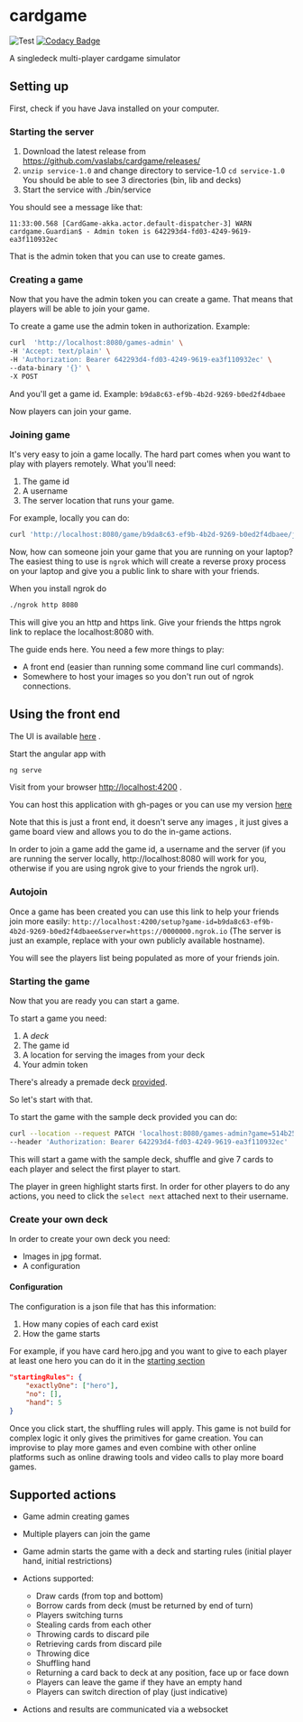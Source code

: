 
# cardgame

![Test](https://github.com/vaslabs/cardgame/workflows/Scala%20CI/badge.svg)
 [![Codacy Badge](https://api.codacy.com/project/badge/Grade/ab2e989546574b1abff42ab2e2f4f5b6)](https://app.codacy.com/manual/vaslabs/cardgame?utm_source=github.com&utm_medium=referral&utm_content=vaslabs/cardgame&utm_campaign=Badge_Grade_Dashboard)

A singledeck multi-player cardgame simulator


## Setting up

First, check if you have Java installed on your computer.

### Starting the server

1. Download the latest release from https://github.com/vaslabs/cardgame/releases/
2. `unzip service-1.0` and change directory to service-1.0 `cd service-1.0`
You should be able to see 3 directories (bin, lib and decks)
3. Start the service with ./bin/service

You should see a message like that:
```
11:33:00.568 [CardGame-akka.actor.default-dispatcher-3] WARN cardgame.Guardian$ - Admin token is 642293d4-fd03-4249-9619-ea3f110932ec
```

That is the admin token that you can use to create games.

### Creating a game
Now that you have the admin token you can create a game. That means that players will be able to join your game.

To create a game use the admin token in authorization. Example:

```bash
curl  'http://localhost:8080/games-admin' \
-H 'Accept: text/plain' \
-H 'Authorization: Bearer 642293d4-fd03-4249-9619-ea3f110932ec' \
--data-binary '{}' \
-X POST
```
And you'll get a game id. Example:
`b9da8c63-ef9b-4b2d-9269-b0ed2f4dbaee`

Now players can join your game.


### Joining game

It's very easy to join a game locally. The hard part comes when you want to play with players remotely.
What you'll need:
1. The game id
2. A username
3. The server location that runs your game.

For example, locally you can do:

```bash
curl 'http://localhost:8080/game/b9da8c63-ef9b-4b2d-9269-b0ed2f4dbaee/join?username=vaslabs' --data-binary '{}'
```

Now, how can someone join your game that you are running on your laptop?
The easiest thing to use is `ngrok` which will create a reverse proxy process on your laptop and
give you a public link to share with your friends.

When you install ngrok do
```bash
./ngrok http 8080
```
This will give you an http and https link.
Give your friends the https ngrok link to replace the localhost:8080 with.

The guide ends here. You need a few more things to play:
- A front end (easier than running some command line curl commands).
- Somewhere to host your images so you don't run out of ngrok connections.


## Using the front end

The UI is available [here](https://github.com/vaslabs/cardgame-js) .

Start the angular app with
```bash
ng serve
```
Visit from your browser [http://localhost:4200](http://localhost:4200) .

You can host this application with gh-pages or you can use my version [here](https://cardgame.vaslabs.io/board)

Note that this is just a front end, it doesn't serve any images , it just gives a game board view and allows you to do the in-game actions.

In order to join a game add the game id, a username and the server (if you are running the server locally, http://localhost:8080 will work for you, otherwise if you are using ngrok give to your friends the ngrok url).

### Autojoin
Once a game has been created you can use this link to help your friends join more easily:
`http://localhost:4200/setup?game-id=b9da8c63-ef9b-4b2d-9269-b0ed2f4dbaee&server=https://0000000.ngrok.io`
(The server is just an example, replace with your own publicly available hostname).

You will see the players list being populated as more of your friends join.

### Starting the game
Now that you are ready you can start a game. 

To start a game you need:
1. A *deck*
2. The game id
3. A location for serving the images from your deck
4. Your admin token

There's already a premade deck [provided](https://github.com/vaslabs/cardgame/tree/master/sample_decks/ee61823d-3128-4c30-b0e7-8f2d0074da8a).

So let's start with that.

To start the game with the sample deck provided you can do:
```bash
curl --location --request PATCH 'localhost:8080/games-admin?game=514b2598-ac38-4a0e-889b-2e3e2505fb55&deck=ee61823d-3128-4c30-b0e7-8f2d0074da8a&server=https://vaslabs.github.io/cardgame-cdn' \
--header 'Authorization: Bearer 642293d4-fd03-4249-9619-ea3f110932ec'
```

This will start a game with the sample deck, shuffle and give 7 cards to each player and select the first player to start.

The player in green highlight starts first. In order for other players to do any actions, you need to click the `select next` attached next to their username.

### Create your own deck
In order to create your own deck you need:
- Images in jpg format.
- A configuration

#### Configuration

The configuration is a json file that has this information:
1. How many copies of each card exist
2. How the game starts

For example, if you have card hero.jpg and you want to give to each player at least one hero you can do it in the [starting section](https://github.com/vaslabs/cardgame/blob/master/sample_decks/ee61823d-3128-4c30-b0e7-8f2d0074da8a/deck.json#L45)
```json
"startingRules": {
    "exactlyOne": ["hero"],
    "no": [],
    "hand": 5
}
```

Once you click start, the shuffling rules will apply. This game is not build for complex logic it only gives the primitives
for game creation. You can improvise to play more games and even combine with other online platforms such as online drawing tools and video calls to play more board games.


## Supported actions

- Game admin creating games
- Multiple players can join the game
- Game admin starts the game with a deck and starting rules (initial player hand, initial restrictions)
- Actions supported:
    * Draw cards (from top and bottom)
    * Borrow cards from deck (must be returned by end of turn)
    * Players switching turns
    * Stealing cards from each other
    * Throwing cards to discard pile
    * Retrieving cards from discard pile
    * Throwing dice
    * Shuffling hand
    * Returning a card back to deck at any position, face up or face down
    * Players can leave the game if they have an empty hand
    * Players can switch direction of play (just indicative)

- Actions and results are communicated via a websocket

